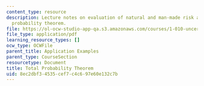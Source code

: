 ```yaml
---
content_type: resource
description: Lecture notes on evaluation of natural and man-made risk and the total
  probability theorem.
file: https://ol-ocw-studio-app-qa.s3.amazonaws.com/courses/1-010-uncertainty-in-engineering-fall-2008/8ec2dbf34535cef7c4c697e60e132c7b_app_02.pdf
file_type: application/pdf
learning_resource_types: []
ocw_type: OCWFile
parent_title: Application Examples
parent_type: CourseSection
resourcetype: Document
title: Total Probability Theorem
uid: 8ec2dbf3-4535-cef7-c4c6-97e60e132c7b
---
```

